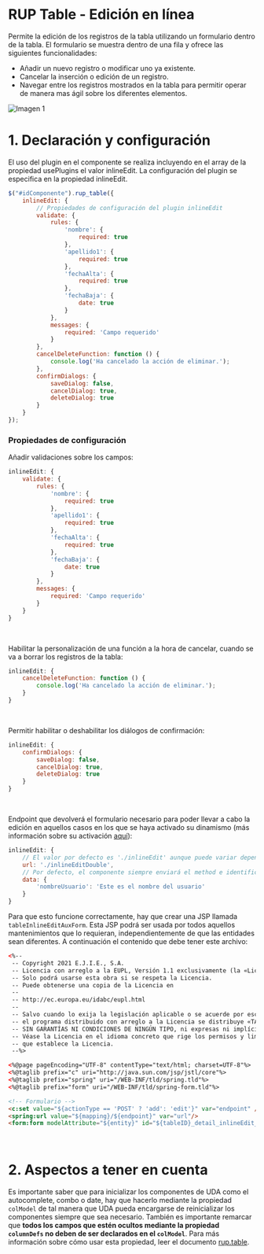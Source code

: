 # RUP Table - Edición en línea

Permite la edición de los registros de la tabla utilizando un formulario dentro de la tabla. El formulario se muestra
dentro de una fila y ofrece las siguientes funcionalidades:

* Añadir un nuevo registro o modificar uno ya existente.
* Cancelar la inserción o edición de un registro.
* Navegar entre los registros mostrados en la tabla para permitir operar de manera mas ágil sobre los diferentes elementos.

![Imagen 1](img/edicionEnLinea.png)

# 1. Declaración y configuración

El uso del plugin en el componente se realiza incluyendo en el array de la propiedad usePlugins el valor inlineEdit. La configuración del plugin se especifica en la propiedad inlineEdit.

```js
$("#idComponente").rup_table({
    inlineEdit: {
        // Propiedades de configuración del plugin inlineEdit
        validate: {
            rules: {
                'nombre': {
                    required: true
                },
                'apellido1': {
                    required: true
                },
                'fechaAlta': {
                    required: true
                },
                'fechaBaja': {
                    date: true
                }
            },
            messages: {
                required: 'Campo requerido'
            }
        },
        cancelDeleteFunction: function () {
            console.log('Ha cancelado la acción de eliminar.');
        },
        confirmDialogs: {
            saveDialog: false,
            cancelDialog: true,
            deleteDialog: true
        }
    }
});
```
### Propiedades de configuración

Añadir validaciones sobre los campos:
```js
inlineEdit: {
    validate: {
        rules: {
            'nombre': {
                required: true
            },
            'apellido1': {
                required: true
            },
            'fechaAlta': {
                required: true
            },
            'fechaBaja': {
                date: true
            }
        },
        messages: {
            required: 'Campo requerido'
        }
    }
}
```
&nbsp;

Habilitar la personalización de una función a la hora de cancelar, cuando se va a borrar los registros de la tabla:
```js
inlineEdit: {
    cancelDeleteFunction: function () {
        console.log('Ha cancelado la acción de eliminar.');
    }
}
```
&nbsp;

Permitir habilitar o deshabilitar los diálogos de confirmación:
```js
inlineEdit: {
    confirmDialogs: {
        saveDialog: false,
        cancelDialog: true,
        deleteDialog: true
    }
}
```
&nbsp;

Endpoint que devolverá el formulario necesario para poder llevar a cabo la edición en aquellos casos en los que se haya activado su dinamismo (más información sobre su activación [aquí](./rup.table.md#95-propiedades-adicionales)):
```js
inlineEdit: {
    // El valor por defecto es './inlineEdit' aunque puede variar dependiendo del campo urlBase
    url: './inlineEditDouble',
    // Por defecto, el componente siempre enviará el method e identificador de la tabla (puede sobrescribirse) pero pueden añadirse más parámetros mediante el objeto data.
    data: {
        'nombreUsuario': 'Este es el nombre del usuario'
    }
}
```
Para que esto funcione correctamente, hay que crear una JSP llamada `tableInlineEditAuxForm`. Esta JSP podrá ser usada por todos aquellos mantenimientos que lo requieran, independientemente de que las entidades sean diferentes. A continuación el contenido que debe tener este archivo:
```html
<%--  
 -- Copyright 2021 E.J.I.E., S.A.
 -- Licencia con arreglo a la EUPL, Versión 1.1 exclusivamente (la «Licencia»);
 -- Solo podrá usarse esta obra si se respeta la Licencia.
 -- Puede obtenerse una copia de la Licencia en
 -- 
 -- http://ec.europa.eu/idabc/eupl.html
 -- 
 -- Salvo cuando lo exija la legislación aplicable o se acuerde por escrito,
 -- el programa distribuido con arreglo a la Licencia se distribuye «TAL CUAL»,
 -- SIN GARANTÍAS NI CONDICIONES DE NINGÚN TIPO, ni expresas ni implícitas.
 -- Véase la Licencia en el idioma concreto que rige los permisos y limitaciones
 -- que establece la Licencia. 
 --%>

<%@page pageEncoding="UTF-8" contentType="text/html; charset=UTF-8"%>
<%@taglib prefix="c" uri="http://java.sun.com/jsp/jstl/core"%>
<%@taglib prefix="spring" uri="/WEB-INF/tld/spring.tld"%>
<%@taglib prefix="form" uri="/WEB-INF/tld/spring-form.tld"%>

<!-- Formulario -->
<c:set value="${actionType == 'POST' ? 'add': 'edit'}" var="endpoint" />
<spring:url value="${mapping}/${endpoint}" var="url"/>
<form:form modelAttribute="${entity}" id="${tableID}_detail_inlineEdit_aux_form" class="d-none" action="${url}" method="${actionType}"/>
```
&nbsp;

# 2. Aspectos a tener en cuenta
Es importante saber que para inicializar los componentes de UDA como el autocomplete, combo o date, hay que hacerlo mediante la propiedad `colModel` de tal manera que UDA pueda encargarse de reinicializar los componentes siempre que sea necesario. También es importante remarcar que **todos los campos que estén ocultos mediante la propiedad `columnDefs` no deben de ser declarados en el `colModel`**. Para más información sobre cómo usar esta propiedad, leer el documento [rup.table](./rup.table.md).